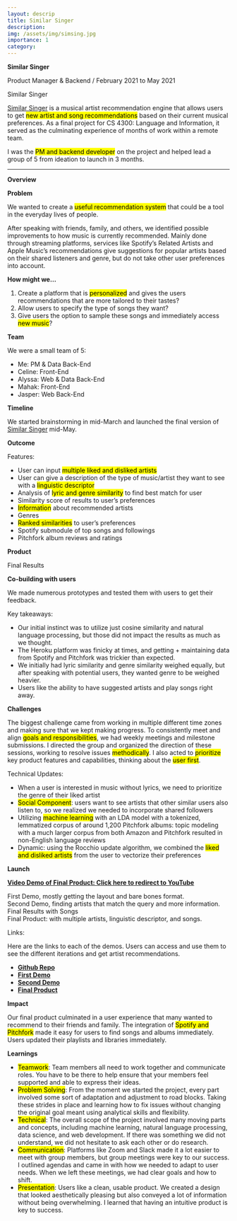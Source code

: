 ```yaml
---
layout: descrip
title: Similar Singer
description:
img: /assets/img/simsing.jpg
importance: 1
category:
---
```


**Similar Singer**

Product Manager & Backend / February 2021 to May 2021

<div class="row">
    <div class="col-sm mt-3 mt-md-0">
        <img class="center" src="{{ '/assets/img/simsing2.jpg' | relative_url }}" alt="" title="similar singer"/>
    </div>
</div>
<div class="caption">
    Similar Singer
</div>

[Similar Singer](https://similarsinger-final.herokuapp.com/) is a musical artist recommendation engine that allows users to get <mark>new artist and song recommendations</mark> based on their current musical preferences. As a final project for CS 4300: Language and Information, it served as the culminating experience of months of work within a remote team.

I was the <mark>PM and backend developer</mark> on the project and helped lead a group of 5 from ideation to launch in 3 months.

---

**Overview**

**Problem**

We wanted to create a <mark>useful recommendation system</mark> that could be a tool in the everyday lives of people.

After speaking with friends, family, and others, we identified possible improvements to how music is currently recommended. Mainly done through streaming platforms, services like Spotify’s Related Artists and Apple Music’s recommendations give suggestions for popular artists based on their shared listeners and genre, but do not take other user preferences into account.

**How might we…**
1. Create a platform that is <mark>personalized</mark> and gives the users recommendations that are more tailored to their tastes?
2. Allow users to specify the type of songs they want?
3. Give users the option to sample these songs and immediately access <mark>new music</mark>?

**Team**

We were a small team of 5:
- Me: PM & Data Back-End
- Celine: Front-End
- Alyssa: Web & Data Back-End
- Mahak: Front-End
- Jasper: Web Back-End

**Timeline**

We started brainstorming in mid-March and launched the final version of [Similar Singer](https://similarsinger-final.herokuapp.com/) mid-May.

**Outcome**

Features:

- User can input <mark>multiple liked and disliked artists</mark>
- User can give a description of the type of music/artist they want to see with a <mark>linguistic descriptor<mark>
- Analysis of <mark>lyric and genre similarity</mark> to find best match for user
- Similarity score of results to user’s preferences
- <mark>Information</mark> about recommended artists
- Genres
- <mark>Ranked similarities</mark> to user’s preferences
- Spotify submodule of top songs and followings
- Pitchfork album reviews and ratings

**Product**

<div class="row">
    <div class="col-sm mt-3 mt-md-0">
        <img class="center" src="{{ '/assets/img/image1.jpg' | relative_url }}" alt="" title="image1"/>
    </div>
</div>
<div class="caption">
    Final Results
</div>

**Co-building with users**

We made numerous prototypes and tested them with users to get their feedback.

Key takeaways:

- Our initial instinct was to utilize just cosine similarity and natural language processing, but those did not impact the results as much as we thought.
- The Heroku platform was finicky at times, and getting + maintaining data from Spotify and Pitchfork was trickier than expected.
- We initially had lyric similarity and genre similarity weighed equally, but after speaking with potential users, they wanted genre to be weighed heavier.
- Users like the ability to have suggested artists and play songs right away.

**Challenges**

The biggest challenge came from working in multiple different time zones and making sure that we kept making progress. To consistently meet and align <mark>goals and responsibilities</mark>, we had weekly meetings and milestone submissions. I directed the group and organized the direction of these sessions, working to resolve issues <mark>methodically</mark>. I also acted to <mark>prioritize</mark> key product features and capabilities, thinking about the <mark>user first</mark>.

Technical Updates:
- When a user is interested in music without lyrics, we need to prioritize the genre of their liked artist
- <mark>Social Component</mark>: users want to see artists that other similar users also listen to, so we realized we needed to incorporate shared followers
- Utilizing <mark>machine learning</mark> with an LDA model with a tokenized, lemmatized corpus of around 1,200 Pitchfork albums: topic modeling with a much larger corpus from both Amazon and Pitchfork resulted in non-English language reviews
- Dynamic: using the Rocchio update algorithm, we combined the <mark>liked and disliked artists</mark> from the user to vectorize their preferences

**Launch**

**[Video Demo of Final Product: Click here to redirect to YouTube](https://youtu.be/0Hjs5XMiIlo)**

<div class="row">
    <div class="col-sm mt-3 mt-md-0">
        <img class="center" src="{{ '/assets/img/milestone1.jpg' | relative_url }}" alt="" title="milestone1"/>
    </div>
</div>
<div class="caption">
    First Demo, mostly getting the layout and bare bones format.
</div>

<div class="row">
    <div class="col-sm mt-3 mt-md-0">
        <img class="center" src="{{ '/assets/img/milestone2.jpg' | relative_url }}" alt="" title="milestone2"/>
    </div>
</div>
<div class="caption">
    Second Demo, finding artists that match the query and more information.
</div>

<div class="row">
    <div class="col-sm mt-3 mt-md-0">
        <img class="center" src="{{ '/assets/img/finalmilestone1.jpg' | relative_url }}" alt="" title="final1"/>
    </div>
</div>
<div class="caption">
    Final Results with Songs
</div>

<div class="row">
    <div class="col-sm mt-3 mt-md-0">
        <img class="center" src="{{ '/assets/img/finalmilestone2.jpg' | relative_url }}" alt="" title="final2"/>
    </div>
</div>
<div class="caption">
    Final Product: with multiple artists, linguistic descriptor, and songs.
</div>

Links:

Here are the links to each of the demos. Users can access and use them to see the different iterations and get artist recommendations.

- **[Github Repo](https://github.com/chynu/cs4300sp2021-ag2496-cc972-mb2359-jjz67-jxl8)**
- **[First Demo](https://similarsinger.herokuapp.com/ )**
- **[Second Demo](https://similarsinger-prototype2.herokuapp.com/ )**
- **[Final Product](https://similarsinger-final.herokuapp.com/ )**


**Impact**

Our final product culminated in a user experience that many wanted to recommend to their friends and family. The integration of <mark>Spotify and Pitchfork</mark> made it easy for users to find songs and albums immediately. Users updated their playlists and libraries immediately.

**Learnings**

- <mark>Teamwork</mark>: Team members all need to work together and communicate roles. You have to be there to help ensure that your members feel supported and able to express their ideas.
- <mark>Problem Solving</mark>: From the moment we started the project, every part involved some sort of adaptation and adjustment to road blocks. Taking these strides in place and learning how to fix issues without changing the original goal meant using analytical skills and flexibility.
- <mark>Technical</mark>: The overall scope of the project involved many moving parts and concepts, including machine learning, natural language processing, data science, and web development. If there was something we did not understand, we did not hesitate to ask each other or do research.
- <mark>Communication</mark>: Platforms like Zoom and Slack made it a lot easier to meet with group members, but group meetings were key to our success. I outlined agendas and came in with how we needed to adapt to user needs. When we left these meetings, we had clear goals and how to shift.
- <mark>Presentation</mark>: Users like a clean, usable product. We created a design that looked aesthetically pleasing but also conveyed a lot of information without being overwhelming. I learned that having an intuitive product is key to success.
